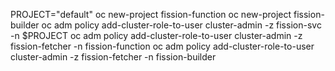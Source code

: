 PROJECT="default"
oc new-project fission-function
oc new-project fission-builder
oc adm policy add-cluster-role-to-user cluster-admin -z fission-svc -n $PROJECT
oc adm policy add-cluster-role-to-user cluster-admin -z fission-fetcher -n fission-function
oc adm policy add-cluster-role-to-user cluster-admin -z fission-fetcher -n fission-builder
